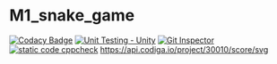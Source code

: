 # M1_snake_game
[![Codacy Badge](https://api.codacy.com/project/badge/Grade/2765dd55e9c74f8abd77dd6d3cad0068)](https://app.codacy.com/gh/Mamtavishe/M1_snake_game?utm_source=github.com&utm_medium=referral&utm_content=Mamtavishe/M1_snake_game&utm_campaign=Badge_Grade_Settings)
[![Unit Testing - Unity](https://github.com/Mamtavishe/M1_snake_game/actions/workflows/unity.yml/badge.svg)](https://github.com/Mamtavishe/M1_snake_game/actions/workflows/unity.yml)
[![Git Inspector](https://github.com/Mamtavishe/M1_snake_game/actions/workflows/git%20inspector.yml/badge.svg)](https://github.com/Mamtavishe/M1_snake_game/actions/workflows/git%20inspector.yml)
[![static code cppcheck](https://github.com/Mamtavishe/M1_snake_game/actions/workflows/cppcheck.yml/badge.svg)](https://github.com/Mamtavishe/M1_snake_game/actions/workflows/cppcheck.yml)
https://api.codiga.io/project/30010/score/svg
